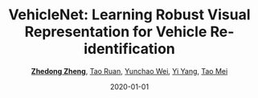 ---
title: "VehicleNet: Learning Robust Visual Representation for Vehicle Re-identification"
collection: publications
permalink: /publication/VehicleN2020
date: 2020-01-01
doi: 10.1109/TMM.2020.3014488
venue: 'IEEE Transaction on Multimedia (TMM)'
paperurl: 'https://zdzheng.xyz/files/TMM20.pdf'
blog: 'https://zhuanlan.zhihu.com/p/186905783'
code: 'https://github.com/layumi/AICIty-reID-2020'
author: '<a href=&quot;https://zdzheng.xyz/authors/Zhedong-Zheng&quot;><strong>Zhedong Zheng</strong></a>,  <a href=&quot;https://zdzheng.xyz/authors/Tao-Ruan&quot;>Tao Ruan</a>,  <a href=&quot;https://zdzheng.xyz/authors/Yunchao-Wei&quot;>Yunchao Wei</a>,  <a href=&quot;https://zdzheng.xyz/authors/Yi-Yang&quot;>Yi Yang</a>,  <a href=&quot;https://zdzheng.xyz/authors/Tao-Mei&quot;>Tao Mei</a>'
citation: ' Zhedong Zheng,  Tao Ruan,  Yunchao Wei,  Yi Yang,  Tao Mei, &quot;VehicleNet: Learning Robust Visual Representation for Vehicle Re-identification.&quot; IEEE Transaction on Multimedia (TMM), 2020. DOI: 10.1109/TMM.2020.3014488'
pub_year: '2020'
bib: >
    @article{zheng2020vehiclenet,  
    author = "Zheng, Zhedong and Ruan, Tao and Wei, Yunchao and Yang, Yi and Mei, Tao",  
    doi = "10.1109/TMM.2020.3014488",  
    title = "VehicleNet: Learning Robust Visual Representation for Vehicle Re-identification",  
    journal = "IEEE Transaction on Multimedia (TMM)",  
    blog = "https://zhuanlan.zhihu.com/p/186905783",  
    year = "2020",  
    code = "https://github.com/layumi/AICIty-reID-2020",  
    url = "https://zdzheng.xyz/files/TMM20.pdf"
    }

---